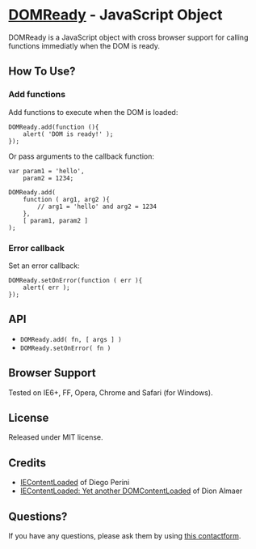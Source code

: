 [DOMReady](http://www.freelancephp.net/domready-javascript-object-cross-browser/) - JavaScript Object
=====================================================================================================

DOMReady is a JavaScript object with cross browser support for calling functions immediatly when the DOM is ready.


How To Use?
-----------

### Add functions ###

Add functions to execute when the DOM is loaded:

    DOMReady.add(function (){
        alert( 'DOM is ready!' );
    });

Or pass arguments to the callback function:

    var param1 = 'hello',
        param2 = 1234;

    DOMReady.add(
        function ( arg1, arg2 ){
            // arg1 = 'hello' and arg2 = 1234
        },
        [ param1, param2 ]
    );

### Error callback ###

Set an error callback:

    DOMReady.setOnError(function ( err ){
        alert( err );
    });


API
---

* `DOMReady.add( fn, [ args ] )`
* `DOMReady.setOnError( fn )`



Browser Support
---------------

Tested on IE6+, FF, Opera, Chrome and Safari (for Windows).


License
-------

Released under MIT license.


Credits
-------

* [IEContentLoaded](http://javascript.nwbox.com/IEContentLoaded/) of Diego Perini
* [IEContentLoaded: Yet another DOMContentLoaded](http://ajaxian.com/archives/iecontentloaded-yet-another-domcontentloaded) of Dion Almaer


Questions?
----------

If you have any questions, please ask them by using [this contactform](http://www.freelancephp.net/contact).
